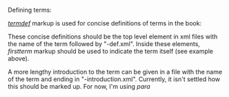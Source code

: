 Defining terms:

*[termdef](https://tdg.docbook.org/tdg/5.2/termdef.html)* markup is used for concise definitions of terms in the book:

These concise definitions should be the top level element in xml files with the 
name of the term followed by "-def.xml". Inside these elements, *firstterm*
markup should be used to indicate the term itself (see example above).

A more lengthy introduction to the term can be given in a file with the name 
of the term and ending in "-introduction.xml". Currently, it isn't settled
how this should be marked up. For now, I'm using *para*
